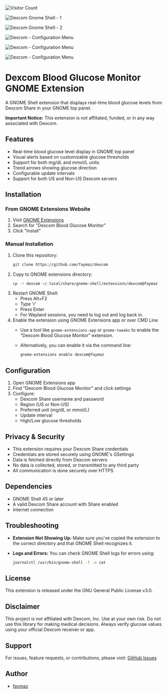 ![Visitor Count](https://visitor-badge.laobi.icu/badge?page_id=faymaz.dexcom)

![Dexcom Gnome Shell - 1](img/Dexcom_0.jpg)

![Dexcom Gnome Shell - 2](img/Dexcom_1.jpg)

![Dexcom - Configuration Menu](img/Dexcom_config_menu_1.png)

![Dexcom - Configuration Menu](img/Dexcom_config_menu_2.png)

![Dexcom - Configuration Menu](img/Dexcom_config_menu_3.png)

# Dexcom Blood Glucose Monitor GNOME Extension

A GNOME Shell extension that displays real-time blood glucose levels from Dexcom Share in your GNOME top panel.

**Important Notice:** This extension is not affiliated, funded, or in any way associated with Dexcom.

## Features

- Real-time blood glucose level display in GNOME top panel
- Visual alerts based on customizable glucose thresholds
- Support for both mg/dL and mmol/L units
- Trend arrows showing glucose direction
- Configurable update intervals
- Support for both US and Non-US Dexcom servers

## Installation

### From GNOME Extensions Website
1. Visit [GNOME Extensions](https://extensions.gnome.org)
2. Search for "Dexcom Blood Glucose Monitor"
3. Click "Install"

### Manual Installation
1. Clone this repository:
   ```bash
   git clone https://github.com/faymaz/dexcom
   ```
2. Copy to GNOME extensions directory:
   ```bash
   cp -r dexcom ~/.local/share/gnome-shell/extensions/dexcom@faymaz
   ```
3. Restart GNOME Shell:
   - Press Alt+F2
   - Type 'r'
   - Press Enter
   - For Wayland sessions, you need to log out and log back in.
4. Enable the extension using GNOME Extensions app or over CMD Line
   - Use a tool like `gnome-extensions-app` or `gnome-tweaks` to enable the "Dexcom Blood Glucose Monitor" extension.
   - Alternatively, you can enable it via the command line:

     ```bash
     gnome-extensions enable dexcom@faymaz
     ``` 
## Configuration

1. Open GNOME Extensions app
2. Find "Dexcom Blood Glucose Monitor" and click settings
3. Configure:
   - Dexcom Share username and password
   - Region (US or Non-US)
   - Preferred unit (mg/dL or mmol/L)
   - Update interval
   - High/Low glucose thresholds

## Privacy & Security

- This extension requires your Dexcom Share credentials
- Credentials are stored securely using GNOME's GSettings
- Data is fetched directly from Dexcom servers
- No data is collected, stored, or transmitted to any third party
- All communication is done securely over HTTPS

## Dependencies

- GNOME Shell 45 or later
- A valid Dexcom Share account with Share enabled
- Internet connection

## Troubleshooting

- **Extension Not Showing Up:** Make sure you've copied the extension to the correct directory and that GNOME Shell recognizes it.
- **Logs and Errors:** You can check GNOME Shell logs for errors using:

  ```bash
  journalctl /usr/bin/gnome-shell -f -o cat
  ```

## License

This extension is released under the GNU General Public License v3.0.


## Disclaimer

This project is not affiliated with Dexcom, Inc. Use at your own risk. Do not use this library for making medical decisions. Always verify glucose values using your official Dexcom receiver or app.


## Support

For issues, feature requests, or contributions, please visit:
[GitHub Issues](https://github.com/faymaz/dexcom/issues)

## Author

- [faymaz](https://github.com/faymaz)